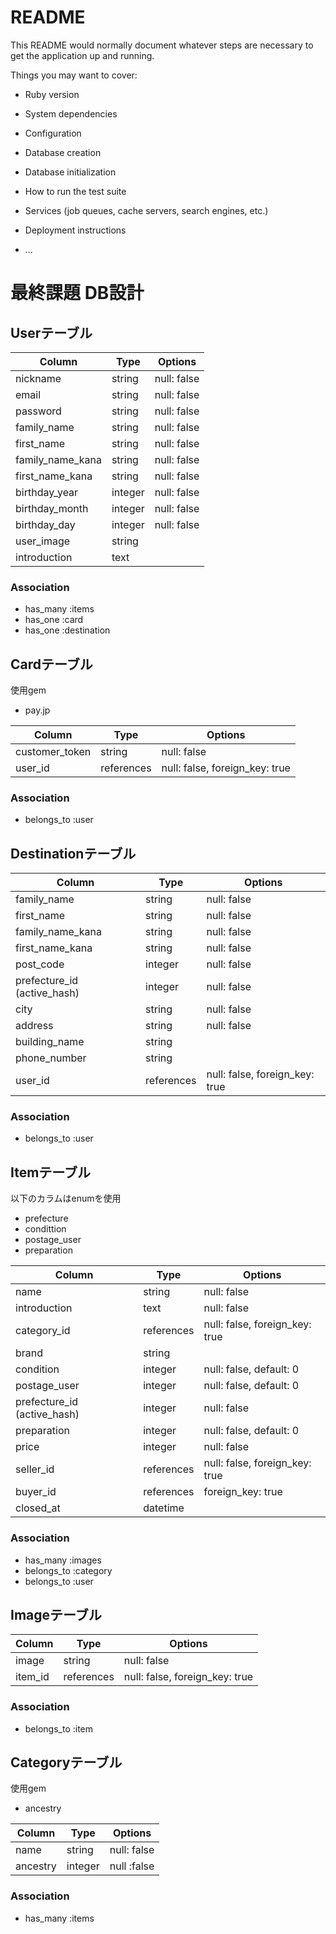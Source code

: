 # README

This README would normally document whatever steps are necessary to get the
application up and running.

Things you may want to cover:

* Ruby version

* System dependencies

* Configuration

* Database creation

* Database initialization

* How to run the test suite

* Services (job queues, cache servers, search engines, etc.)

* Deployment instructions

* ...

# 最終課題 DB設計

## Userテーブル

|Column|Type|Options|
|------|----|-------|
|nickname|string|null: false|
|email|string|null: false|
|password|string|null: false|
|family_name|string|null: false|
|first_name|string|null: false|
|family_name_kana|string|null: false|
|first_name_kana|string|null: false|
|birthday_year|integer|null: false|
|birthday_month|integer|null: false|
|birthday_day|integer|null: false|
|user_image|string||
|introduction|text||

### Association

- has_many :items
- has_one :card
- has_one :destination

## Cardテーブル

使用gem

- pay.jp

|Column|Type|Options|
|------|----|-------|
|customer_token|string|null: false|
|user_id|references|null: false, foreign_key: true|

### Association

- belongs_to :user

## Destinationテーブル

|Column|Type|Options|
|------|----|-------|
|family_name|string|null: false|
|first_name|string|null: false|
|family_name_kana|string|null: false|
|first_name_kana|string|null: false|
|post_code|integer|null: false|
|prefecture_id (active_hash)|integer|null: false|
|city|string|null: false|
|address|string|null: false|
|building_name|string||
|phone_number|string||
|user_id|references|null: false, foreign_key: true|

### Association

- belongs_to :user

## Itemテーブル

以下のカラムはenumを使用
- prefecture
- condittion
- postage_user
- preparation

|Column|Type|Options|
|------|----|-------|
|name|string|null: false|
|introduction|text|null: false|
|category_id|references|null: false, foreign_key: true|
|brand|string||
|condition|integer|null: false, default: 0|
|postage_user|integer|null: false, default: 0||
|prefecture_id (active_hash)|integer|null: false|
|preparation|integer|null: false, default: 0||
|price|integer|null: false|
|seller_id|references|null: false, foreign_key: true|
|buyer_id|references|foreign_key: true|
|closed_at|datetime||

### Association

- has_many :images
- belongs_to :category
- belongs_to :user


## Imageテーブル

|Column|Type|Options|
|------|----|-------|
|image|string|null: false|
|item_id|references|null: false, foreign_key: true|

### Association

- belongs_to :item

## Categoryテーブル

使用gem

- ancestry

|Column|Type|Options|
|------|----|-------|
|name|string|null: false|
|ancestry|integer|null :false|

### Association

- has_many :items